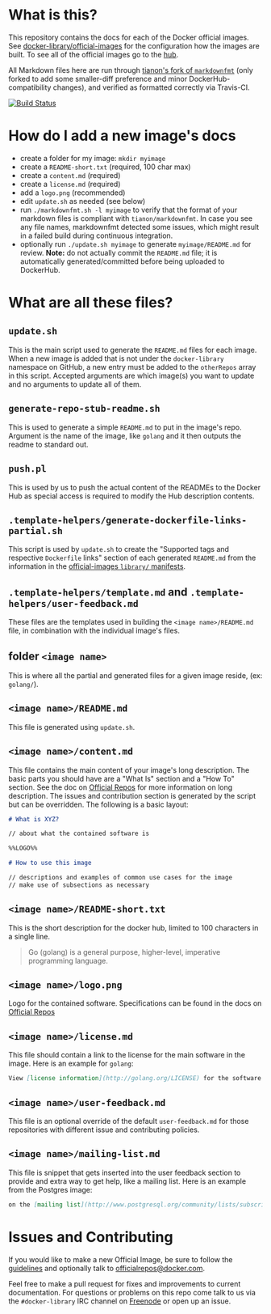 # What is this?

This repository contains the docs for each of the Docker official images. See [docker-library/official-images](https://github.com/docker-library/official-images) for the configuration how the images are built. To see all of the official images go to the [hub](https://hub.docker.com/explore/).

All Markdown files here are run through [tianon's fork of `markdownfmt`](https://github.com/tianon/markdownfmt) (only forked to add some smaller-diff preference and minor DockerHub-compatibility changes), and verified as formatted correctly via Travis-CI.

[![Build Status](https://travis-ci.org/docker-library/docs.svg?branch=master)](https://travis-ci.org/docker-library/docs)

# How do I add a new image's docs

-	create a folder for my image: `mkdir myimage`
-	create a `README-short.txt` (required, 100 char max)
-	create a `content.md` (required)
-	create a `license.md` (required)
-	add a `logo.png` (recommended)
-	edit `update.sh` as needed (see below)
-	run `./markdownfmt.sh -l myimage` to verify that the format of your markdown files is compliant with `tianon/markdownfmt`. In case you see any file names, markdownfmt detected some issues, which might result in a failed build during continuous integration.
-	optionally run `./update.sh myimage` to generate `myimage/README.md` for review. **Note:** do not actually commit the `README.md` file; it is automatically generated/committed before being uploaded to DockerHub.

# What are all these files?

## `update.sh`

This is the main script used to generate the `README.md` files for each image. When a new image is added that is not under the `docker-library` namespace on GitHub, a new entry must be added to the `otherRepos` array in this script. Accepted arguments are which image(s) you want to update and no arguments to update all of them.

## `generate-repo-stub-readme.sh`

This is used to generate a simple `README.md` to put in the image's repo. Argument is the name of the image, like `golang` and it then outputs the readme to standard out.

## `push.pl`

This is used by us to push the actual content of the READMEs to the Docker Hub as special access is required to modify the Hub description contents.

## `.template-helpers/generate-dockerfile-links-partial.sh`

This script is used by `update.sh` to create the "Supported tags and respective `Dockerfile` links" section of each generated `README.md` from the information in the [official-images `library/` manifests](https://github.com/docker-library/official-images/tree/master/library).

## `.template-helpers/template.md` and `.template-helpers/user-feedback.md`

These files are the templates used in building the `<image name>/README.md` file, in combination with the individual image's files.

## folder `<image name>`

This is where all the partial and generated files for a given image reside, (ex: `golang/`).

## `<image name>/README.md`

This file is generated using `update.sh`.

## `<image name>/content.md`

This file contains the main content of your image's long description. The basic parts you should have are a "What Is" section and a "How To" section. See the doc on [Official Repos](https://docs.docker.com/docker-hub/official_repos/#a-long-description) for more information on long description. The issues and contribution section is generated by the script but can be overridden. The following is a basic layout:

```markdown
# What is XYZ?

// about what the contained software is

%%LOGO%%

# How to use this image

// descriptions and examples of common use cases for the image
// make use of subsections as necessary
```

## `<image name>/README-short.txt`

This is the short description for the docker hub, limited to 100 characters in a single line.

> Go (golang) is a general purpose, higher-level, imperative programming language.

## `<image name>/logo.png`

Logo for the contained software. Specifications can be found in the docs on [Official Repos](https://docs.docker.com/docker-hub/official_repos/#a-logo)

## `<image name>/license.md`

This file should contain a link to the license for the main software in the image. Here is an example for `golang`:

```markdown
View [license information](http://golang.org/LICENSE) for the software contained in this image.
```

## `<image name>/user-feedback.md`

This file is an optional override of the default `user-feedback.md` for those repositories with different issue and contributing policies.

## `<image name>/mailing-list.md`

This file is snippet that gets inserted into the user feedback section to provide and extra way to get help, like a mailing list. Here is an example from the Postgres image:

```markdown
on the [mailing list](http://www.postgresql.org/community/lists/subscribe/) or
```

# Issues and Contributing

If you would like to make a new Official Image, be sure to follow the [guidelines](https://docs.docker.com/docker-hub/official_repos/) and optionally talk to officialrepos@docker.com.

Feel free to make a pull request for fixes and improvements to current documentation. For questions or problems on this repo come talk to us via the `#docker-library` IRC channel on [Freenode](https://freenode.net) or open up an issue.
